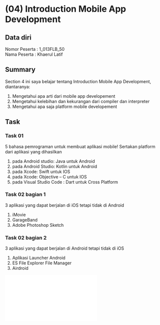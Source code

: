 # (04) Introduction Mobile App Development
## Data diri 
Nomor Peserta : 1_013FLB_50 </br>
Nama Peserta : Khaerul Latif

## Summary 
Section 4 ini saya belajar tentang Introduction Mobile App Development, diantaranya:
1. Mengetahui apa arti dari mobile app developement
2. Mengetahui kelebihan dan kekurangan dari compiler dan interpreter
3. Mengetahui apa saja platform mobile developement

## Task
### Task 01
5 bahasa pemrograman untuk membuat aplikasi mobile! Sertakan platform dari aplikasi yang dihasilkan 
1. pada Android studio: Java untuk Android
2. pada Android Studio: Kotlin untuk Android
3. pada Xcode: Swift untuk IOS
4. pada Xcode: Objective – C untuk IOS
5. pada Visual Studio Code : Dart untuk Cross Platform

### Task 02 bagian 1
3 aplikasi yang dapat berjalan di iOS tetapi tidak di Android
1. iMovie
2. GarageBand
3. Adobe Photoshop Sketch

### Task 02 bagian 2    
3 aplikasi yang dapat berjalan di Android tetapi tidak di iOS
1. Aplikasi Launcher Android
2. ES File Explorer File Manager
3. Airdroid

![imgTask01](pratikum/flutter_khaerul-latif.pdf)